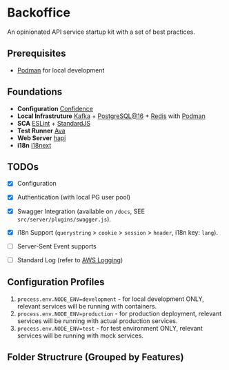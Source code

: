 # Backoffice
An opinionated API service startup kit with a set of best practices.

## Prerequisites

- [Podman](https://podman.io/) for local development


## Foundations

- **Configuration** [Confidence](https://www.npmjs.com/package/@hapipal/confidence)
- **Local Infrastruture** [Kafka](https://kafka.apache.org/) + [PostgreSQL@16](https://www.postgresql.org/) + [Redis](https://redis.io/) with [Podman](https://podman.io/)
- **SCA** [ESLint](https://eslint.org/) + [StandardJS](https://standardjs.com/)
- **Test Runner** [Ava](https://github.com/avajs/ava)
- **Web Server** [hapi](https://hapi.dev/)
- **i18n** [i18next](https://www.i18next.com/)


## TODOs

- [x] Configuration
- [x] Authentication (with local PG user pool)
- [x] Swagger Integration (available on `/docs`, SEE `src/server/plugins/swagger.js`).
- [x] i18n Support (`querystring` > `cookie` > `session` > `header`, i18n key: `lang`).
- [ ] Server-Sent Event supports
- [ ] Standard Log (refer to [AWS Logging](https://docs.aws.amazon.com/prescriptive-guidance/latest/logging-monitoring-for-application-owners/event-attributes.html))


## Configuration Profiles

1. `process.env.NODE_ENV=development` - for local development ONLY, relevant services will be running with containers.
2. `process.env.NODE_ENV=production` - for production deployment, relevant services will be running with actual production services.
3. `process.env.NODE_ENV=test` - for test environment ONLY, relevant services will be running with mock services.


## Folder Structrure (Grouped by Features)
